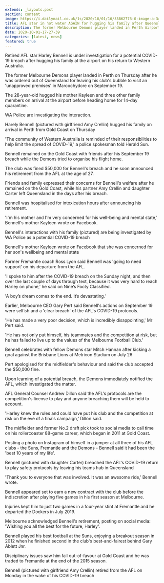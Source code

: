 ```yaml
---
extends: _layouts.post
section: content
image: https://i.dailymail.co.uk/1s/2020/10/01/16/33862778-0-image-a-34_1601566243277.jpg 
title: AFL star in hot water AGAIN for hugging his family after Queensland COVID-19 breach ended his career 
description: The former Melbourne Demons player landed in Perth Airport on Thursday after he was ordered to leave Queensland for leaving the club bubble to visit an unapproved premises. 
date: 2020-10-01-17-27-39 
categories: [latest, news] 
featured: true 
--- 
```

Retired AFL star Harley Bennell is under investigation for a potential COVID-19 breach after hugging his family at the airport on his return to Western Australia.

The former Melbourne Demons player landed in Perth on Thursday after he was ordered out of Queensland for leaving his club's bubble to visit an 'unapproved premises' in Maroochydore on September 19.

The 28-year-old hugged his mother Kayleen and three other family members on arrival at the airport before heading home for 14-day quarantine.

WA Police are investigating the interaction. 

Harely Bennell (pictured with girlfriend Amy Crellin) hugged his family on arrival in Perth from Gold Coast on Thursday

'The community of Western Australia is reminded of their responsibilities to help limit the spread of COVID-19,' a police spokesman told Herald Sun.  

Bennell remained on the Gold Coast with friends after his September 19 breach while the Demons tried to organise his flight home. 

The club was fined $50,000 for Bennell's breach and he soon announced his retirement from the AFL at the age of 27. 

Friends and family expressed their concerns for Bennell's welfare after he remained on the Gold Coast, while his partner Amy Crellin and daughter Carter left Queensland in the days after his breach.

Bennell was hospitalised for intoxication hours after announcing his retirement.

'I'm his mother and I'm very concerned for his well-being and mental state,' Bennell's mother Kayleen wrote on Facebook.

Bennell's interactions with his family (pictured) are being investigated by WA Police as a potential COVID-19 breach

Bennell's mother Kayleen wrote on Facebook that she was concerned for her son's wellbeing and mental state

Former Fremantle coach Ross Lyon said Bennell was 'going to need support' on his departure from the AFL.

'I spoke to him after the COVID-19 breach on the Sunday night, and then over the last couple of days through text, because it was very hard to reach Harley on phone,' he said on Nine’s Footy Classified. 

'A boy’s dream comes to the end. It’s devastating.'

Earlier, Melbourne CEO Gary Pert said Bennell's actions on September 19 were selfish and a 'clear breach' of the AFL's COVID-19 protocols.

'He has made a very poor decision, which is incredibly disappointing,' Mr Pert said. 

'He has not only put himself, his teammates and the competition at risk, but he has failed to live up to the values of the Melbourne Football Club.'

Bennell celebrates with fellow Demons star Mitch Hannan after kicking a goal against the Brisbane Lions at Metricon Stadium on July 26

Pert apologised for the midfielder's behaviour and said the club accepted the $50,000 fine. 

Upon learning of a potential breach, the Demons immediately notified the AFL, which investigated the matter. 

AFL General Counsel Andrew Dillon said the AFL's protocols are the competition's license to play and anyone breaching them will be held to account.

'Harley knew the rules and could have put his club and the competition at risk on the eve of a finals campaign,' Dillon said.

The midfielder and former No.2 draft pick took to social media to call time on his rollercoaster 88-game career, which began in 2011 at Gold Coast.

Posting a photo on Instagram of himself in a jumper at all three of his AFL clubs - the Suns, Fremantle and the Demons - Bennell said it had been the 'best 10 years of my life'.

Bennell (pictured with daughter Carter) breached the AFL's COVID-19 return to play safety protocols by leaving his teams hub in Queensland

'Thank you to everyone that was involved. It was an awesome ride,' Bennell wrote. 

Bennell appeared set to earn a new contract with the club before the indiscretion after playing five games in his first season at Melbourne.

Injuries kept him to just two games in a four-year stint at Fremantle and he departed the Dockers in July 2019.

Melbourne acknowledged Bennell's retirement, posting on social media: 'Wishing you all the best for the future, Harley'.

Bennell played his best football at the Suns, enjoying a breakout season in 2012 when he finished second in the club's best-and-fairest behind Gary Ablett Jnr.

Disciplinary issues saw him fall out-of-favour at Gold Coast and he was traded to Fremantle at the end of the 2015 season.

Bennell (pictured with girlfriend Amy Crellin) retired from the AFL on Monday in the wake of his COVID-19 breach

